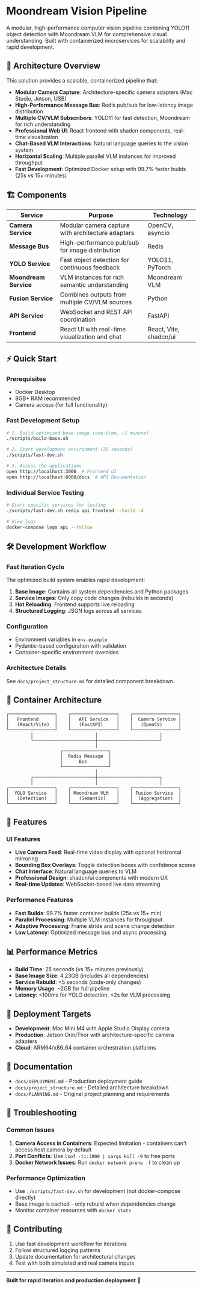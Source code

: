 # Moondream Vision Pipeline

A modular, high-performance computer vision pipeline combining YOLO11 object detection with Moondream VLM for comprehensive visual understanding. Built with containerized microservices for scalability and rapid development.

## 🚀 Architecture Overview

This solution provides a scalable, containerized pipeline that:
- **Modular Camera Capture**: Architecture-specific camera adapters (Mac Studio, Jetson, USB)
- **High-Performance Message Bus**: Redis pub/sub for low-latency image distribution
- **Multiple CV/VLM Subscribers**: YOLO11 for fast detection, Moondream for rich understanding
- **Professional Web UI**: React frontend with shadcn components, real-time visualization
- **Chat-Based VLM Interactions**: Natural language queries to the vision system
- **Horizontal Scaling**: Multiple parallel VLM instances for improved throughput
- **Fast Development**: Optimized Docker setup with 99.7% faster builds (25s vs 15+ minutes)

## 🏗️ Components

| Service | Purpose | Technology |
|---------|---------|------------|
| **Camera Service** | Modular camera capture with architecture adapters | OpenCV, asyncio |
| **Message Bus** | High-performance pub/sub for image distribution | Redis |
| **YOLO Service** | Fast object detection for continuous feedback | YOLO11, PyTorch |
| **Moondream Service** | VLM instances for rich semantic understanding | Moondream VLM |
| **Fusion Service** | Combines outputs from multiple CV/VLM sources | Python |
| **API Service** | WebSocket and REST API coordination | FastAPI |
| **Frontend** | React UI with real-time visualization and chat | React, Vite, shadcn/ui |

## ⚡ Quick Start

### Prerequisites
- Docker Desktop
- 8GB+ RAM recommended
- Camera access (for full functionality)

### Fast Development Setup

```bash
# 1. Build optimized base image (one-time, ~1 minute)
./scripts/build-base.sh

# 2. Start development environment (25 seconds)
./scripts/fast-dev.sh

# 3. Access the applications
open http://localhost:3000  # Frontend UI
open http://localhost:8000/docs  # API Documentation
```

### Individual Service Testing

```bash
# Start specific services for testing
./scripts/fast-dev.sh redis api frontend --build -d

# View logs
docker-compose logs api --follow
```

## 🛠️ Development Workflow

### Fast Iteration Cycle
The optimized build system enables rapid development:

1. **Base Image**: Contains all system dependencies and Python packages
2. **Service Images**: Only copy code changes (rebuilds in seconds)
3. **Hot Reloading**: Frontend supports live reloading
4. **Structured Logging**: JSON logs across all services

### Configuration
- Environment variables in `env.example`
- Pydantic-based configuration with validation
- Container-specific environment overrides

### Architecture Details
See `docs/project_structure.md` for detailed component breakdown.

## 🐳 Container Architecture

```
┌─────────────────┐    ┌─────────────────┐    ┌─────────────────┐
│   Frontend      │    │   API Service   │    │  Camera Service │
│   (React/Vite)  │    │   (FastAPI)     │    │   (OpenCV)      │
└─────────────────┘    └─────────────────┘    └─────────────────┘
         │                       │                       │
         └───────────────────────┼───────────────────────┘
                                 │
                    ┌─────────────────┐
                    │  Redis Message  │
                    │      Bus        │
                    └─────────────────┘
                                 │
         ┌───────────────────────┼───────────────────────┐
         │                       │                       │
┌─────────────────┐    ┌─────────────────┐    ┌─────────────────┐
│  YOLO Service   │    │ Moondream VLM   │    │ Fusion Service  │
│   (Detection)   │    │   (Semantic)    │    │  (Aggregation)  │
└─────────────────┘    └─────────────────┘    └─────────────────┘
```

## 🎯 Features

### UI Features
- **Live Camera Feed**: Real-time video display with optional horizontal mirroring
- **Bounding Box Overlays**: Toggle detection boxes with confidence scores
- **Chat Interface**: Natural language queries to VLM
- **Professional Design**: shadcn/ui components with modern UX
- **Real-time Updates**: WebSocket-based live data streaming

### Performance Features
- **Fast Builds**: 99.7% faster container builds (25s vs 15+ min)
- **Parallel Processing**: Multiple VLM instances for throughput
- **Adaptive Processing**: Frame stride and scene change detection
- **Low Latency**: Optimized message bus and async processing

## 📊 Performance Metrics

- **Build Time**: 25 seconds (vs 15+ minutes previously)
- **Base Image Size**: 4.23GB (includes all dependencies)
- **Service Rebuild**: <5 seconds (code-only changes)
- **Memory Usage**: ~2GB for full pipeline
- **Latency**: <100ms for YOLO detection, <2s for VLM processing

## 🚢 Deployment Targets

- **Development**: Mac Mini M4 with Apple Studio Display camera
- **Production**: Jetson Orin/Thor with architecture-specific camera adapters
- **Cloud**: ARM64/x86_64 container orchestration platforms

## 📝 Documentation

- `docs/DEPLOYMENT.md` - Production deployment guide
- `docs/project_structure.md` - Detailed architecture breakdown
- `docs/PLANNING.md` - Original project planning and requirements

## 🔧 Troubleshooting

### Common Issues

1. **Camera Access in Containers**: Expected limitation - containers can't access host camera by default
2. **Port Conflicts**: Use `lsof -ti:3000 | xargs kill -9` to free ports
3. **Docker Network Issues**: Run `docker network prune -f` to clean up

### Performance Optimization

- Use `./scripts/fast-dev.sh` for development (not docker-compose directly)
- Base image is cached - only rebuild when dependencies change
- Monitor container resources with `docker stats`

## 🤝 Contributing

1. Use fast development workflow for iterations
2. Follow structured logging patterns
3. Update documentation for architectural changes
4. Test with both simulated and real camera inputs

---

**Built for rapid iteration and production deployment** 🚀